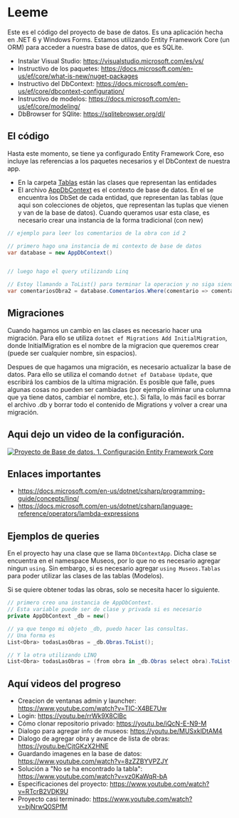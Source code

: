 # Leeme
Este es el código del proyecto de base de datos. Es una aplicación hecha en .NET 6 y Windows Forms. Estamos utilizando Entity Framework Core (un ORM) para acceder a nuestra base de datos, que es SQLite.

* Instalar Visual Studio: https://visualstudio.microsoft.com/es/vs/
* Instructivo de los paquetes: https://docs.microsoft.com/en-us/ef/core/what-is-new/nuget-packages
* Instructivo del DbContext: https://docs.microsoft.com/en-us/ef/core/dbcontext-configuration/
* Instructivo de modelos: https://docs.microsoft.com/en-us/ef/core/modeling/
* DbBrowser for SQlite: https://sqlitebrowser.org/dl/

## El código

Hasta este momento, se tiene ya configurado Entity Framework Core, eso incluye las referencias a los paquetes necesarios y el DbContext de nuestra app. 

* En la carpeta [Tablas](Museos/Tablas) están las clases que representan las entidades
* El archivo [AppDbContext](Museos/AppDbContext.cs) es el contexto de base de datos. En el se encuentra los DbSet de cada entidad, que representan las tablas (que aqui son colecciones de objetos, que representan las tuplas que vienen y van de la base de datos). Cuando queramos usar esta clase, es necesario crear una instancia de la forma tradicional (con new)
```c#
// ejemplo para leer los comentarios de la obra con id 2

// primero hago una instancia de mi contexto de base de datos
var database = new AppDbContext()


// luego hago el query utilizando Linq

// Estoy llamando a ToList() para terminar la operacion y no siga siendo un query
var comentariosObra2 = database.Comentarios.Where(comentario => comentario.ObraId == 2).ToList()

```

## Migraciones
Cuando hagamos un cambio en las clases es necesario hacer una migración. Para ello se utiliza `dotnet ef Migrations Add InitialMigration`, donde InitialMigration es el nombre de la migracion que queremos crear (puede ser cualquier nombre, sin espacios).

Despues de que hagamos una migración, es necesario actualizar la base de datos. Para ello se utiliza el comando `dotnet ef Database Update`, que escribirá los cambios de la ultima migración. Es posible que falle, pues algunas cosas no pueden ser cambiadas (por ejemplo eliminar una columna que ya tiene datos, cambiar el nombre, etc.). Si falla, lo más facil es borrar el archivo .db y borrar todo el contenido de Migrations y volver a crear una migración.

## Aqui dejo un video de la configuración.
[![Proyecto de Base de datos. 1. Configuración Entity Framework Core](https://img.youtube.com/vi/5eYTvWp_-W8/0.jpg)](https://www.youtube.com/watch?v=5eYTvWp_-W8)

## Enlaces importantes
* https://docs.microsoft.com/en-us/dotnet/csharp/programming-guide/concepts/linq/
* https://docs.microsoft.com/en-us/dotnet/csharp/language-reference/operators/lambda-expressions

## Ejemplos de queries
En el proyecto hay una clase que se llama `DbContextApp`. Dicha clase se encuentra en el namespace Museos, por lo que no es necesario agregar ningun `using`. Sin embargo, si es necesario agregar `using Museos.Tablas` para poder utilizar las clases de las tablas (Modelos).

Si se quiere obtener todas las obras, solo se necesita hacer lo siguiente.
```c#
// primero creo una instancia de AppDbContext.
// Esta variable puede ser de clase y privada si es necesario
private AppDbContext _db = new()

// ya que tengo mi objeto _db, puedo hacer las consultas.
// Una forma es
List<Obra> todasLasObras = _db.Obras.ToList();

// Y la otra utilizando LINQ
List<Obra> todasLasObras = (from obra in _db.Obras select obra).ToList();
```
## Aquí videos del progreso
* Creacion de ventanas admin y launcher: https://www.youtube.com/watch?v=TIC-X4BE7Uw
* Login: https://youtu.be/rrWk9X8ClBc
* Cómo clonar repositorio privado: https://youtu.be/iQcN-E-N9-M
* Dialogo para agregar info de museos: https://youtu.be/MUSxklDtAM4
* Dialogo de agregar obra y avance de lista de obras: https://youtu.be/CjtGKzX2HNE
* Guardando imagenes en la base de datos: https://www.youtube.com/watch?v=8zZZBYVPZJY
* Solución a "No se ha encontrado la tabla": https://www.youtube.com/watch?v=vz0KaWqR-bA
* Especificaciones del proyecto: https://www.youtube.com/watch?v=RTcrB2VDK9U
* Proyecto casi terminado: https://www.youtube.com/watch?v=bjNrwQ0SPfM
